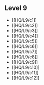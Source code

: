 ## Level 9
- [[HQ/L9/c1]]
- [[HQ/L9/c2]]
- [[HQ/L9/c3]]
- [[HQ/L9/c4]]
- [[HQ/L9/c5]]
- [[HQ/L9/c6]]
- [[HQ/L9/c7]]
- [[HQ/L9/c8]]
- [[HQ/L9/c9]]
- [[HQ/L9/c10]]
- [[HQ/L9/c11]]
- [[HQ/L9/c12]]